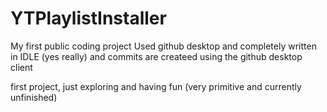 # YTPlaylistInstaller
My first public coding project
Used github desktop and completely written in IDLE (yes really) and commits are createed using the github desktop client

first project, just exploring and having fun (very primitive and currently unfinished)

 
